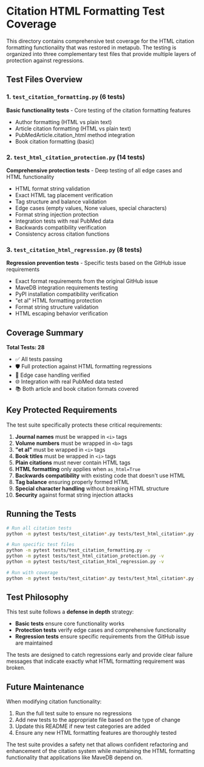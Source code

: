 # Citation HTML Formatting Test Coverage

This directory contains comprehensive test coverage for the HTML citation formatting functionality that was restored in metapub. The testing is organized into three complementary test files that provide multiple layers of protection against regressions.

## Test Files Overview

### 1. `test_citation_formatting.py` (6 tests)
**Basic functionality tests** - Core testing of the citation formatting features
- Author formatting (HTML vs plain text)
- Article citation formatting (HTML vs plain text) 
- PubMedArticle.citation_html method integration
- Book citation formatting (basic)

### 2. `test_html_citation_protection.py` (14 tests)
**Comprehensive protection tests** - Deep testing of all edge cases and HTML functionality
- HTML format string validation
- Exact HTML tag placement verification
- Tag structure and balance validation
- Edge cases (empty values, None values, special characters)
- Format string injection protection
- Integration tests with real PubMed data
- Backwards compatibility verification
- Consistency across citation functions

### 3. `test_citation_html_regression.py` (8 tests)
**Regression prevention tests** - Specific tests based on the GitHub issue requirements
- Exact format requirements from the original GitHub issue
- MaveDB integration requirements testing
- PyPI installation compatibility verification
- "et al" HTML formatting protection
- Format string structure validation
- HTML escaping behavior verification

## Coverage Summary

**Total Tests: 28**
- ✅ All tests passing
- 🛡️ Full protection against HTML formatting regressions
- 🔧 Edge case handling verified
- 🌐 Integration with real PubMed data tested
- 📚 Both article and book citation formats covered

## Key Protected Requirements

The test suite specifically protects these critical requirements:

1. **Journal names** must be wrapped in `<i>` tags
2. **Volume numbers** must be wrapped in `<b>` tags  
3. **"et al"** must be wrapped in `<i>` tags
4. **Book titles** must be wrapped in `<i>` tags
5. **Plain citations** must never contain HTML tags
6. **HTML formatting** only applies when `as_html=True`
7. **Backwards compatibility** with existing code that doesn't use HTML
8. **Tag balance** ensuring properly formed HTML
9. **Special character handling** without breaking HTML structure
10. **Security** against format string injection attacks

## Running the Tests

```bash
# Run all citation tests
python -m pytest tests/test_citation*.py tests/test_html_citation*.py -v

# Run specific test files
python -m pytest tests/test_citation_formatting.py -v
python -m pytest tests/test_html_citation_protection.py -v  
python -m pytest tests/test_citation_html_regression.py -v

# Run with coverage
python -m pytest tests/test_citation*.py tests/test_html_citation*.py --cov=metapub.cite
```

## Test Philosophy

This test suite follows a **defense in depth** strategy:

- **Basic tests** ensure core functionality works
- **Protection tests** verify edge cases and comprehensive functionality  
- **Regression tests** ensure specific requirements from the GitHub issue are maintained

The tests are designed to catch regressions early and provide clear failure messages that indicate exactly what HTML formatting requirement was broken.

## Future Maintenance

When modifying citation functionality:

1. Run the full test suite to ensure no regressions
2. Add new tests to the appropriate file based on the type of change
3. Update this README if new test categories are added
4. Ensure any new HTML formatting features are thoroughly tested

The test suite provides a safety net that allows confident refactoring and enhancement of the citation system while maintaining the HTML formatting functionality that applications like MaveDB depend on.